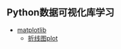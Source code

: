 ## Python数据可视化库学习
+ [matplotlib](https://github.com/2048JiaLi/PY3_privacy/blob/master/%E6%95%B0%E6%8D%AE%E5%8F%AF%E8%A7%86%E5%8C%96/Matplotlib%E7%AE%80%E6%98%8E%E6%95%99%E7%A8%8B.md)
   + [折线图plot](https://github.com/2048JiaLi/PY3_privacy/blob/master/%E6%95%B0%E6%8D%AE%E5%8F%AF%E8%A7%86%E5%8C%96/Pvalue_GRR.md)
